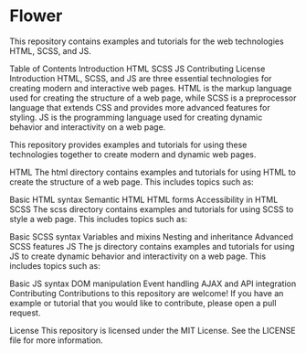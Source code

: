 # Flower
This repository contains examples and tutorials for the web technologies HTML, SCSS, and JS.

Table of Contents
Introduction
HTML
SCSS
JS
Contributing
License
Introduction
HTML, SCSS, and JS are three essential technologies for creating modern and interactive web pages. HTML is the markup language used for creating the structure of a web page, while SCSS is a preprocessor language that extends CSS and provides more advanced features for styling. JS is the programming language used for creating dynamic behavior and interactivity on a web page.

This repository provides examples and tutorials for using these technologies together to create modern and dynamic web pages.

HTML
The html directory contains examples and tutorials for using HTML to create the structure of a web page. This includes topics such as:

Basic HTML syntax
Semantic HTML
HTML forms
Accessibility in HTML
SCSS
The scss directory contains examples and tutorials for using SCSS to style a web page. This includes topics such as:

Basic SCSS syntax
Variables and mixins
Nesting and inheritance
Advanced SCSS features
JS
The js directory contains examples and tutorials for using JS to create dynamic behavior and interactivity on a web page. This includes topics such as:

Basic JS syntax
DOM manipulation
Event handling
AJAX and API integration
Contributing
Contributions to this repository are welcome! If you have an example or tutorial that you would like to contribute, please open a pull request.

License
This repository is licensed under the MIT License. See the LICENSE file for more information.
